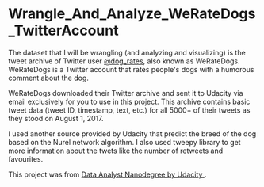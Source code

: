 # Wrangle_And_Analyze_WeRateDogs_TwitterAccount

The dataset that I will be wrangling (and analyzing and visualizing) is the tweet archive of Twitter user [@dog_rates](https://twitter.com/dog_rates), also known as WeRateDogs. WeRateDogs is a Twitter account that rates people's dogs with a humorous comment about the dog.

WeRateDogs downloaded their Twitter archive and sent it to Udacity via email exclusively for you to use in this project. This archive contains basic tweet data (tweet ID, timestamp, text, etc.) for all 5000+ of their tweets as they stood on August 1, 2017.

I used another source provided by Udacity that predict the breed of the dog based on the Nurel network algorithm. I also used tweepy library to get more information about the twets like the number of retweets and favourites.


This project was from [Data Analyst Nanodegree by Udacity ](https://www.udacity.com/course/data-analyst-nanodegree--nd002).
